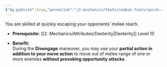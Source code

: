 ```yaml
---
{"dg-publish":true,"permalink":"/2-mechanics/feats/combat-feats/quick-retreat/"}
---
```


You are skilled at quickly escaping your opponents’ melee reach.

- **Prerequisite:** [[2. Mechanics/Attributes/Dexterity\|Dexterity]] Level 10
    
- **Benefit:**  
    During the **Disengage** maneuver, you may use your **partial action in addition to your move action** to move out of melee range of one or more enemies **without provoking opportunity attacks**.
